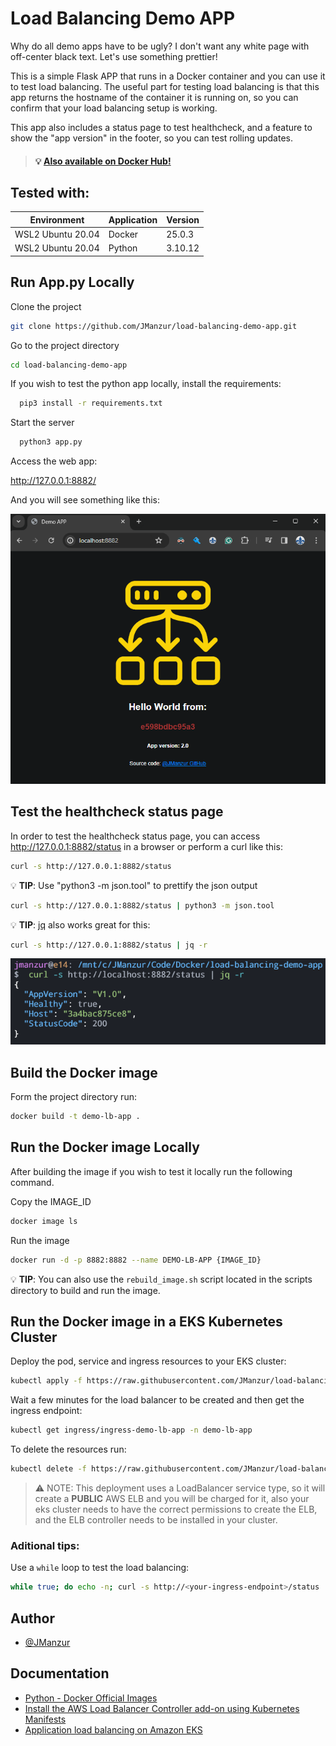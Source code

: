# Load Balancing Demo APP

Why do all demo apps have to be ugly? I don't want any white page with off-center black text. Let's use something prettier!

This is a simple Flask APP that runs in a Docker container and you can use it to test load balancing. The useful part for testing load balancing is that this app returns the hostname of the container it is running on, so you can confirm that your load balancing setup is working.

This app also includes a status page to test healthcheck, and a feature to show the "app version" in the footer, so you can test rolling updates.

> #### :bulb: [Also available on Docker Hub!](https://hub.docker.com/r/jmanzur/demo-lb-app)


## Tested with: 

| Environment | Application | Version  |
| ----------------- |-----------|---------|
| WSL2 Ubuntu 20.04 | Docker | 25.0.3  |
| WSL2 Ubuntu 20.04 | Python | 3.10.12 |

## Run App.py Locally

Clone the project

```bash
git clone https://github.com/JManzur/load-balancing-demo-app.git
```

Go to the project directory

```bash
cd load-balancing-demo-app
```

If you wish to test the python app locally, install the requirements:

```bash
  pip3 install -r requirements.txt
```

Start the server

```bash
  python3 app.py
```

Access the web app:

http://127.0.0.1:8882/

And you will see something like this:

![App Screenshot](./images/lb_demo_app.png)

## Test the healthcheck status page

In order to test the healthcheck status page, you can access http://127.0.0.1:8882/status in a browser or perform a curl like this:

```bash
curl -s http://127.0.0.1:8882/status
```

:bulb: **TIP**: Use "python3 -m json.tool" to prettify the json output

```bash
curl -s http://127.0.0.1:8882/status | python3 -m json.tool
```

:bulb: **TIP**: [jq](https://jqlang.github.io/jq/download/) also works great for this:

```bash
curl -s http://127.0.0.1:8882/status | jq -r
```
![App Screenshot](./images/lb_demo_app_status.png)

## Build the Docker image 

Form the project directory run:

```bash
docker build -t demo-lb-app .
```

## Run the Docker image Locally

After building the image if you wish to test it locally run the following command.

Copy the IMAGE_ID
```bash
docker image ls
```

Run the image
```bash
docker run -d -p 8882:8882 --name DEMO-LB-APP {IMAGE_ID}
```

:bulb: **TIP**: You can also use the `rebuild_image.sh` script located in the scripts directory to build and run the image.

## Run the Docker image in a EKS Kubernetes Cluster

Deploy the pod, service and ingress resources to your EKS cluster:

```bash
kubectl apply -f https://raw.githubusercontent.com/JManzur/load-balancing-demo-app/main/kubernetes/k8s_deployment.yaml
```

Wait a few minutes for the load balancer to be created and then get the ingress endpoint:
```bash
kubectl get ingress/ingress-demo-lb-app -n demo-lb-app
```

To delete the resources run:
```bash
kubectl delete -f https://raw.githubusercontent.com/JManzur/load-balancing-demo-app/main/kubernetes/k8s_deployment.yaml
```
> :warning: NOTE: This deployment uses a LoadBalancer service type, so it will create a **PUBLIC** AWS ELB and you will be charged for it, also your eks cluster needs to have the correct permissions to create the ELB, and the ELB controller needs to be installed in your cluster.


### Aditional tips:

Use a `while` loop to test the load balancing:

```bash
while true; do echo -n; curl -s http://<your-ingress-endpoint>/status | jq -r; sleep 1; done
```

## Author

- [@JManzur](https://jmanzur.com)

## Documentation

- [Python - Docker Official Images](https://hub.docker.com/_/python)
- [Install the AWS Load Balancer Controller add-on using Kubernetes Manifests](https://docs.aws.amazon.com/eks/latest/userguide/lbc-manifest.html)
- [Application load balancing on Amazon EKS](https://docs.aws.amazon.com/eks/latest/userguide/alb-ingress.html)